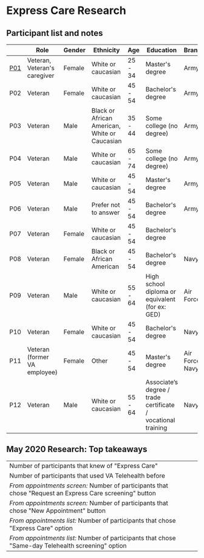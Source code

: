 # Express Care Research

## Participant list and notes

|                                                      | Role                         | Gender | Ethnicity                                     | Age     | Education                                                    | Branch          | Location |
| ---------------------------------------------------- | ---------------------------- | ------ | --------------------------------------------- | ------- | ------------------------------------------------------------ | --------------- | -------- |
| [P01](../session-notes/20200501-express-care-p01.md) | Veteran, Veteran's caregiver | Female | White or caucasian                            | 25 - 34 | Master's degree                                              | Army            | MD       |
| P02                                                  | Veteran                      | Female | White or caucasian                            | 45 - 54 | Bachelor's degree                                            | Army            | GA       |
| P03                                                  | Veteran                      | Male   | Black or African American, White or Caucasian | 35 - 44 | Some college (no degree)                                     | Army            | CT       |
| P04                                                  | Veteran                      | Male   | White or caucasian                            | 65 - 74 | Some college (no degree)                                     | Army            | OK       |
| P05                                                  | Veteran                      | Male   | White or caucasian                            | 45 - 54 | Master's degree                                              | Army            | MA       |
| P06                                                  | Veteran                      | Male   | Prefer not to answer                          | 45 - 54 | Bachelor's degree                                            | Army            | CA       |
| P07                                                  | Veteran                      | Female | White or caucasian                            | 45 - 54 | Bachelor's degree                                            |                 | FL       |
| P08                                                  | Veteran                      | Female | Black or African American                     | 45 - 54 | Bachelor's degree                                            | Navy            | IN       |
| P09                                                  | Veteran                      | Male   | White or caucasian                            | 55 - 64 | High school diploma or equivalent (for ex: GED)              | Air Force       | PA       |
| P10                                                  | Veteran                      | Female | White or caucasian                            | 45 - 54 | Bachelor's degree                                            | Navy            | GA       |
| P11                                                  | Veteran (former VA employee) | Female | Other                                         | 45 - 54 | Master's degree                                              | Air Force, Navy | MI       |
| P12                                                  | Veteran                      | Male   | White or caucasian                            | 55 - 64 | Associate’s degree / trade certificate / vocational training | Navy            | NH       |



## May 2020 Research: Top takeaways

|                                                              |      |      |
| ------------------------------------------------------------ | ---- | ---- |
| Number of participants that knew of "Express Care"           |      |      |
| Number of participants that used VA Telehealth before        |      |      |
| *From appointments screen:* Number of participants that chose "Request an Express Care screening" button |      |      |
| *From appointments screen:* Number of participants that chose "New Appointment" button |      |      |
| *From appointments list:* Number of participants that chose "Express Care" option |      |      |
| *From appointments list:* Number of participants that chose "Same-day Telehealth screening" option |      |      |
